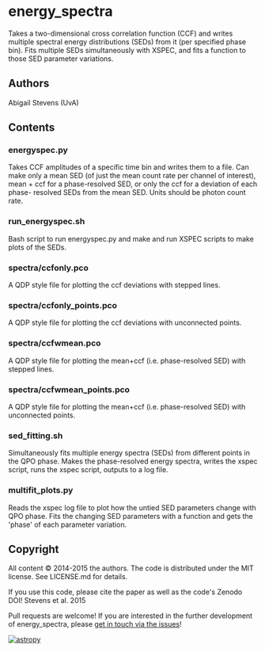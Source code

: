 # energy_spectra

Takes a two-dimensional cross correlation function (CCF) and writes multiple 
spectral energy distributions (SEDs) from it (per specified phase bin). Fits 
multiple SEDs simultaneously with XSPEC, and fits a function to those SED 
parameter variations.

## Authors
Abigail Stevens (UvA)

## Contents

### energyspec.py
Takes CCF amplitudes of a specific time bin and writes them to a file. Can make
only a mean SED (of just the mean count rate per channel of interest), mean \+ 
ccf for a phase-resolved SED, or only the ccf for a deviation of each phase-
resolved SEDs from the mean SED. Units should be photon count rate.

### run_energyspec.sh
Bash script to run energyspec.py and make and run XSPEC scripts to make plots of
the SEDs.

### spectra/ccfonly.pco
A QDP style file for plotting the ccf deviations with stepped lines.

### spectra/ccfonly_points.pco
A QDP style file for plotting the ccf deviations with unconnected points.

### spectra/ccfwmean.pco
A QDP style file for plotting the mean+ccf (i.e. phase-resolved SED) with 
stepped lines.

### spectra/ccfwmean_points.pco
A QDP style file for plotting the mean+ccf (i.e. phase-resolved SED) with 
unconnected points.

### sed_fitting.sh
Simultaneously fits multiple energy spectra (SEDs) from different points in the 
QPO phase. Makes the phase-resolved energy spectra, writes the xspec script, 
runs the xspec script, outputs to a log file.

### multifit_plots.py
Reads the xspec log file to plot how the untied SED parameters change with QPO 
phase. Fits the changing SED parameters with a function and gets the 'phase' of 
each parameter variation.


## Copyright
 
All content © 2014-2015 the authors. The code is distributed under the MIT 
license. See LICENSE.md for details.

If you use this code, please cite the paper as well as the code's Zenodo DOI! 
Stevens et al. 2015

Pull requests are welcome! If you are interested in the further development of 
energy_spectra, please [get in touch via the issues](https://github.com/abigailStev/energy_spectra/issues)!


 [![astropy](http://img.shields.io/badge/powered%20by-AstroPy-orange.svg?style=flat)](http://www.astropy.org/) 